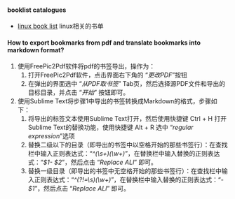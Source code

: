 #### booklist catalogues
- [linux book list](book-list-linux.md)
    linux相关的书单

#### How to export bookmarks from pdf and translate bookmarks into markdown format?
1. 使用FreePic2Pdf软件将pdf的书签导出，操作为：
    1. 打开FreePic2Pdf软件，点击界面右下角的 “*更改PDF*”按钮
    2. 在弹出的界面选中 “*从PDF取书签*” Tab页，然后选择源PDF文件和导出的目标目录，并点击 “*开始*” 按钮即可。
2. 使用Sublime Text将步骤1中导出的书签转换成Markdown的格式，步骤如下：
    1. 将导出的标签文本使用Sublime Text打开，然后使用快捷键 Ctrl + H 打开Sublime Text的替换功能，使用快捷键 Alt + R 选中 “*regular expression*”选项
    2. 替换二级以下的目录（即导出的书签中以空格开始的那些书签行）：在查找栏中输入正则表达式：“*^(\s+)(\w+)*”，在替换栏中输入替换的正则表达式：“*$1- $2*”，然后点击 “*Replace ALl*” 即可。
    3. 替换一级目录（即导出的书签中无空格开始的那些书签行）：在查找栏中输入正则表达式：“*^(?!=\s)(\w+)*”，在替换栏中输入替换的正则表达式：“*- $1*”，然后点击 “*Replace ALl*” 即可。